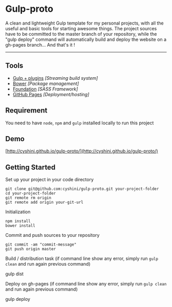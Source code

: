 # Gulp-proto

A clean and lightweight Gulp template for my personal projects, with all the useful and basic tools for starting awesome things. The project sources have to be committed to the master branch of your repository, while the "gulp deploy" command will automatically build and deploy the website on a gh-pages branch... And that's it !

- - -

## Tools

- [Gulp + plugins](http://gulpjs.com/) *[Streaming build system]*
- [Bower](http://bower.io/) *[Package management]*
- [Foundation](http://foundation.zurb.com/) *[SASS Framework]*
- [GitHub Pages](http://pages.github.com) *[Deployment/hosting]*

## Requirement

You need to have `node`, `npm` and `gulp` installed locally to run this project

## Demo
[http://cyshini.github.io/gulp-proto/](http://cyshini.github.io/gulp-proto/)

## Getting Started

Set up your project in your code directory

    git clone git@github.com:cyshini/gulp-proto.git your-project-folder
    cd your-project-folder
    git remote rm origin
    git remote add origin your-git-url

Initialization

    npm install
    bower install

Commit and push sources to your repository

    git commit -am "commit-message"
    git push origin master

Build / distribution task (if command line show any error, simply run `gulp clean` and run again previous command)

  gulp dist

Deploy on gh-pages (if command line show any error, simply run `gulp clean` and run again previous command)

  gulp deploy
